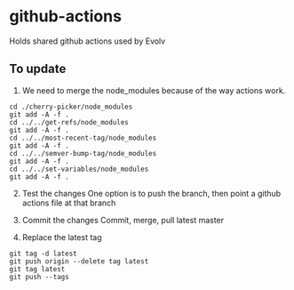 # github-actions
Holds shared github actions used by Evolv

## To update
1. We need to merge the node_modules because of the way actions work.
```
cd ./cherry-picker/node_modules
git add -A -f .
cd ../../get-refs/node_modules
git add -A -f .
cd ../../most-recent-tag/node_modules
git add -A -f .
cd ../../semver-bump-tag/node_modules
git add -A -f .
cd ../../set-variables/node_modules
git add -A -f .
``` 

2. Test the changes
One option is to push the branch, then point a github actions file at that branch

3. Commit the changes
Commit, merge, pull latest master

4. Replace the latest tag
```
git tag -d latest
git push origin --delete tag latest
git tag latest
git push --tags
```
